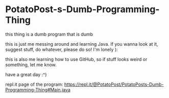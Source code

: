 # PotatoPost-s-Dumb-Programming-Thing
this thing is a dumb program that is dumb

this is just me messing around and learning Java. If you wanna look at it, suggest stuff, do whatever, please do so! I'm lonely ):

this is also me learning how to use GitHub, so if stuff looks weird or something, let me know.

have a great day :^)

repl.it page of the program: https://repl.it/@PotatoPost/PotatoPosts-Dumb-Programming-Thing#Main.java
